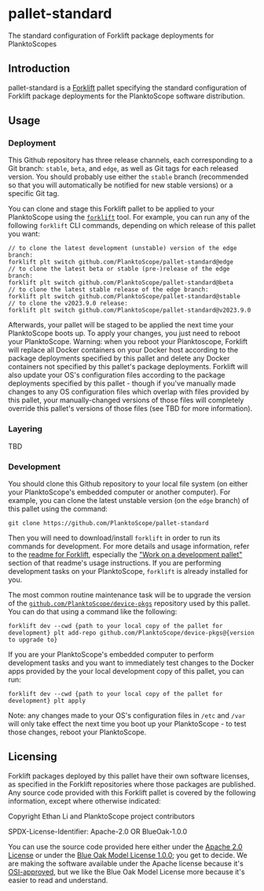 # pallet-standard
The standard configuration of Forklift package deployments for PlanktoScopes

## Introduction

pallet-standard is a [Forklift](https://github.com/PlanktoScope/forklift) pallet specifying the
standard configuration of Forklift package deployments for the PlanktoScope software distribution.

## Usage

### Deployment

This Github repository has three release channels, each corresponding to a Git branch: `stable`,
`beta`, and `edge`, as well as Git tags for each released version. You should probably use either
the `stable` branch (recommended so that you will automatically be notified for new stable versions)
or a specific Git tag.

You can clone and stage this Forklift pallet to be applied to your PlanktoScope using the
[`forklift`](https://github.com/PlanktoScope/forklift) tool. For example, you can run any
of the following `forklift` CLI commands, depending on which release of this pallet you want:
```
// to clone the latest development (unstable) version of the edge branch:
forklift plt switch github.com/PlanktoScope/pallet-standard@edge
// to clone the latest beta or stable (pre-)release of the edge branch:
forklift plt switch github.com/PlanktoScope/pallet-standard@beta
// to clone the latest stable release of the edge branch:
forklift plt switch github.com/PlanktoScope/pallet-standard@stable
// to clone the v2023.9.0 release:
forklift plt switch github.com/PlanktoScope/pallet-standard@v2023.9.0
```

Afterwards, your pallet will be staged to be applied the next time your PlanktoScope boots up. To
apply your changes, you just need to reboot your PlanktoScope. Warning: when you reboot your
Planktoscope, Forklift will replace all Docker containers on your Docker host according to the
package deployments specified by this pallet and delete any Docker containers not specified by this
pallet's package deployments. Forklift will also update your OS's configuration files according to
the package deployments specified by this pallet - though if you've manually made changes to any
OS configuration files which overlap with files provided by this pallet, your manually-changed
versions of those files will completely override this pallet's versions of those files (see TBD for
more information).

### Layering

TBD

### Development

You should clone this Github repository to your local file system (on either your PlanktoScope's
embedded computer or another computer). For example, you can clone the latest unstable version (on
the `edge` branch) of this pallet using the command:

```
git clone https://github.com/PlanktoScope/pallet-standard
```

Then you will need to download/install `forklift` in order to run its commands for development. For
more details and usage information, refer to the
[readme for Forklift](https://github.com/PlanktoScope/forklift#readme), especially the
["Work on a development pallet"](https://github.com/PlanktoScope/forklift#work-on-a-development-pallet)
section of that readme's usage instructions. If you are performing development tasks on your
PlanktoScope, `forklift` is already installed for you.

The most common routine maintenance task will be to upgrade the version of the
[`github.com/PlanktoScope/device-pkgs`](https://github.com/PlanktoScope/device-pkgs) repository used
by this pallet. You can do that using a command like the following:

```
forklift dev --cwd {path to your local copy of the pallet for development} plt add-repo github.com/PlanktoScope/device-pkgs@{version to upgrade to}
```

If you are your PlanktoScope's embedded computer to perform development tasks and you want to
immediately test changes to the Docker apps provided by the your local development copy of this
pallet, you can run:

```
forklift dev --cwd {path to your local copy of the pallet for development} plt apply
```

Note: any changes made to your OS's configuration files in `/etc` and `/var` will only take effect
the next time you boot up your PlanktoScope - to test those changes, reboot your PlanktoScope.

## Licensing

Forklift packages deployed by this pallet have their own software licenses, as specified in the
Forklift repositories where those packages are published. Any source code provided with this
Forklift pallet is covered by the following information, except where otherwise indicated:

Copyright Ethan Li and PlanktoScope project contributors

SPDX-License-Identifier: Apache-2.0 OR BlueOak-1.0.0

You can use the source code provided here either under the
[Apache 2.0 License](https://www.apache.org/licenses/LICENSE-2.0)
or under the [Blue Oak Model License 1.0.0](https://blueoakcouncil.org/license/1.0.0);
you get to decide. We are making the software available under the Apache license because it's
[OSI-approved](https://writing.kemitchell.com/2019/05/05/Rely-on-OSI.html),
but we like the Blue Oak Model License more because it's easier to read and understand.
